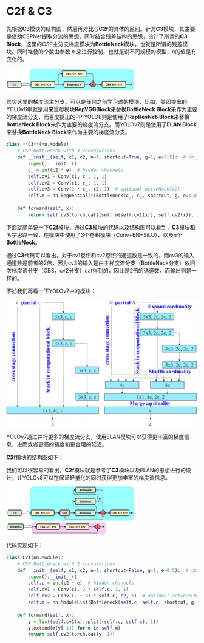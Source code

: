 # C2f & C3

先根据**C3**模块的结构图，然后再对比与**C2f**的具体的区别。针对**C3**模块，其主要是借助CSPNet提取分流的思想，同时结合残差结构的思想，设计了所谓的**C3 Block**，这里的CSP主分支梯度模块为**BottleNeck**模块，也就是所谓的残差模块。同时堆叠的个数由参数 $n$ 来进行控制，也就是说不同规模的模型，n的值是有变化的。

<img src="./.assets/image-20230701094547649.png" alt="image-20230701094547649" style="zoom: 33%;" />

其实这里的梯度流主分支，可以是任何之前学习过的模块，比如，美团提出的YOLOv6中就是用来重参模块**RepVGGBlock**来替换**BottleNeck Block**来作为主要 的梯度流分支，而百度提出的PP-YOLOE则是使用了**RepResNet-Block**来替换**BottleNeck Block**来作为主要的梯度流分支。而YOLOv7则是使用了**ELAN Block**来替换**BottleNeck Block**来作为主要的梯度流分支。

```python
class **C3**(nn.Module):
    # CSP Bottleneck with 3 convolutions
    def __init__(self, c1, c2, n=1, shortcut=True, g=1, e=0.5):  # ch_in, ch_out, number, shortcut, groups, expansion
        super().__init__()
        c_ = int(c2 * e)  # hidden channels
        self.cv1 = Conv(c1, c_, 1, 1)
        self.cv2 = Conv(c1, c_, 1, 1)
        self.cv3 = Conv(2 * c_, c2, 1)  # optional act=FReLU(c2)
        self.m = nn.Sequential(*(Bottleneck(c_, c_, shortcut, g, e=1.0) for _ in range(n)))

    def forward(self, x):
        return self.cv3(torch.cat((self.m(self.cv1(x)), self.cv2(x)), 1))
```

下面就简单说一下**C2f**模块，通过**C3**模块的代码以及结构图可以看到，**C3**模块和名字思路一致，在模块中使用了3个卷积模块（Conv+BN+SiLU），以及n个**BottleNeck**。

通过**C3**代码可以看出，对于cv1卷积和cv2卷积的通道数是一致的，而cv3的输入通道数是前者的2倍，因为cv3的输入是由主梯度流分支（BottleNeck分支）依旧次梯度流分支（CBS，cv2分支）cat得到的，因此是2倍的通道数，而输出则是一样的。

不妨我们再看一下YOLOv7中的模块：

<img src="./.assets/image-20230701094845393.png" alt="image-20230701094845393" style="zoom: 50%;" />

YOLOv7通过并行更多的梯度流分支，使用ELAN模块可以获得更丰富的梯度信息，进而或者更高的精度和更合理的延迟。

**C2f**模块的结构图如下：

我们可以很容易的看出，**C2f**模块就是参考了**C3**模块以及ELAN的思想进行的设计，让YOLOv8可以在保证轻量化的同时获得更加丰富的梯度流信息。

<img src="./.assets/image-20230701094953272.png" alt="image-20230701094953272" style="zoom: 33%;" />

代码实现如下：

```python
class C2f(nn.Module):
    # CSP Bottleneck with 2 convolutions
    def __init__(self, c1, c2, n=1, shortcut=False, g=1, e=0.5):  # ch_in, ch_out, number, shortcut, groups, expansion
        super().__init__()
        self.c = int(c2 * e)  # hidden channels
        self.cv1 = Conv(c1, 2 * self.c, 1, 1)
        self.cv2 = Conv((2 + n) * self.c, c2, 1)  # optional act=FReLU(c2)
        self.m = nn.ModuleList(Bottleneck(self.c, self.c, shortcut, g, k=((3, 3), (3, 3)), e=1.0) for _ in range(n))

    def forward(self, x):
        y = list(self.cv1(x).split((self.c, self.c), 1))
        y.extend(m(y[-1]) for m in self.m)
        return self.cv2(torch.cat(y, 1))

```

